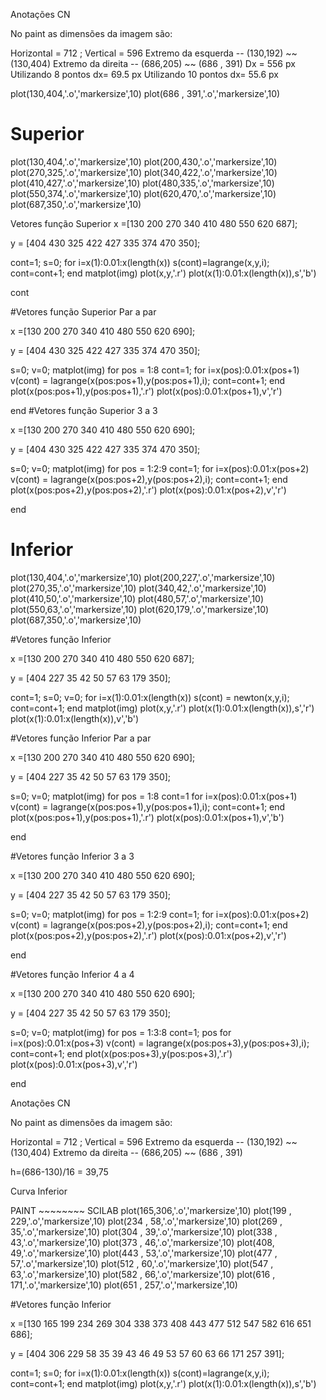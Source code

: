 Anotações CN 

No paint as dimensões da imagem são:

Horizontal = 712 ; 
Vertical = 596
Extremo da esquerda -- (130,192) ~~ (130,404)
Extremo da direita -- (686,205) ~~ (686 , 391)
 Dx = 556 px
 Utilizando 8 pontos dx= 69.5 px
Utilizando 10 pontos dx= 55.6 px


plot(130,404,'.o','markersize',10)
plot(686 , 391,'.o','markersize',10)


# Superior
plot(130,404,'.o','markersize',10)
plot(200,430,'.o','markersize',10)
plot(270,325,'.o','markersize',10)
plot(340,422,'.o','markersize',10)
plot(410,427,'.o','markersize',10)
plot(480,335,'.o','markersize',10)
plot(550,374,'.o','markersize',10)
plot(620,470,'.o','markersize',10)
plot(687,350,'.o','markersize',10)

Vetores função Superior
x =[130 200 270 340 410 480 550 620 687];
 
y = [404 430 325 422 427 335 374 470 350];

cont=1;
s=0;
for i=x(1):0.01:x(length(x)) 
    s(cont)=lagrange(x,y,i);
    cont=cont+1;
end
matplot(img)
plot(x,y,'.r')
plot(x(1):0.01:x(length(x)),s','b')

cont

#Vetores função Superior Par a par

x =[130 200 270 340 410 480 550 620 690];
 
y = [404 430 325 422 427 335 374 470 350];

s=0;
v=0;
matplot(img)
for pos = 1:8
    cont=1;
    for i=x(pos):0.01:x(pos+1)
        v(cont) = lagrange(x(pos:pos+1),y(pos:pos+1),i);
        cont=cont+1;
    end
    plot(x(pos:pos+1),y(pos:pos+1),'.r')
    plot(x(pos):0.01:x(pos+1),v','r')

end
#Vetores função Superior 3 a 3

x =[130 200 270 340 410 480 550 620 690];
 
y = [404 430 325 422 427 335 374 470 350];

s=0;
v=0;
matplot(img)
for pos = 1:2:9
    cont=1;
    for i=x(pos):0.01:x(pos+2)
        v(cont) = lagrange(x(pos:pos+2),y(pos:pos+2),i);
        cont=cont+1;
    end
    plot(x(pos:pos+2),y(pos:pos+2),'.r')
    plot(x(pos):0.01:x(pos+2),v','r')

end


# Inferior
plot(130,404,'.o','markersize',10)
plot(200,227,'.o','markersize',10)
plot(270,35,'.o','markersize',10)
plot(340,42,'.o','markersize',10)
plot(410,50,'.o','markersize',10)
plot(480,57,'.o','markersize',10)
plot(550,63,'.o','markersize',10)
plot(620,179,'.o','markersize',10)
plot(687,350,'.o','markersize',10)


#Vetores função Inferior

x =[130 200 270 340 410 480 550 620 687];
 
y = [404 227 35 42 50 57 63 179 350];

cont=1;
s=0;
v=0;
for i=x(1):0.01:x(length(x)) 
    s(cont) = newton(x,y,i);    
    cont=cont+1;
end
matplot(img)
plot(x,y,'.r')
plot(x(1):0.01:x(length(x)),s','r')
plot(x(1):0.01:x(length(x)),v','b')

#Vetores função Inferior Par a par

x =[130 200 270 340 410 480 550 620 690];
 
y = [404 227 35 42 50 57 63 179 350];

s=0;
v=0;
matplot(img)
for pos = 1:8
    cont=1
    for i=x(pos):0.01:x(pos+1)
        v(cont) = lagrange(x(pos:pos+1),y(pos:pos+1),i);
        cont=cont+1;
    end
    plot(x(pos:pos+1),y(pos:pos+1),'.r')
    plot(x(pos):0.01:x(pos+1),v','b')

end

#Vetores função Inferior 3 a 3

x =[130 200 270 340 410 480 550 620 690];
 
y = [404 227 35 42 50 57 63 179 350];

s=0;
v=0;
matplot(img)
for pos = 1:2:9
    cont=1;
    for i=x(pos):0.01:x(pos+2)
        v(cont) = lagrange(x(pos:pos+2),y(pos:pos+2),i);
        cont=cont+1;
    end
    plot(x(pos:pos+2),y(pos:pos+2),'.r')
    plot(x(pos):0.01:x(pos+2),v','r')

end

#Vetores função Inferior 4 a 4

x =[130 200 270 340 410 480 550 620 690];
 
y = [404 227 35 42 50 57 63 179 350];

s=0;
v=0;
matplot(img)
for pos = 1:3:8
    cont=1;
    pos
    for i=x(pos):0.01:x(pos+3)
        v(cont) = lagrange(x(pos:pos+3),y(pos:pos+3),i);
        cont=cont+1;
    end
    plot(x(pos:pos+3),y(pos:pos+3),'.r')
    plot(x(pos):0.01:x(pos+3),v','r')

end





Anotações CN 

No paint as dimensões da imagem são:

Horizontal = 712 ; 
Vertical = 596
Extremo da esquerda -- (130,192) ~~ (130,404)
Extremo da direita -- (686,205) ~~ (686 , 391)

h=(686-130)/16 = 39,75


Curva Inferior

PAINT   ~~~~~~~~  SCILAB
plot(165,306,'.o','markersize',10) 
plot(199 , 229,'.o','markersize',10)
plot(234 , 58,'.o','markersize',10)
plot(269 , 35,'.o','markersize',10)
plot(304 , 39,'.o','markersize',10)
plot(338 , 43,'.o','markersize',10)
plot(373 , 46,'.o','markersize',10)
plot(408, 49,'.o','markersize',10)
plot(443 , 53,'.o','markersize',10)
plot(477 , 57,'.o','markersize',10)
plot(512 , 60,'.o','markersize',10)
plot(547 , 63,'.o','markersize',10)
plot(582 , 66,'.o','markersize',10)
plot(616 , 171,'.o','markersize',10)
plot(651 , 257,'.o','markersize',10)


#Vetores função Inferior

x =[130 165 199 234 269 304 338 373 408 443 477 512 547 582 616 651 686];
 
y = [404 306 229 58 35 39 43 46 49 53 57 60 63 66 171 257 391];

cont=1;
s=0;
for i=x(1):0.01:x(length(x)) 
    s(cont)=lagrange(x,y,i);
    cont=cont+1;
end
matplot(img)
plot(x,y,'.r')
plot(x(1):0.01:x(length(x)),s','b')




